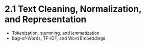 # 2.1 Text Cleaning, Normalization, and Representation

- Tokenization, stemming, and lemmatization
- Bag-of-Words, TF-IDF, and Word Embeddings
